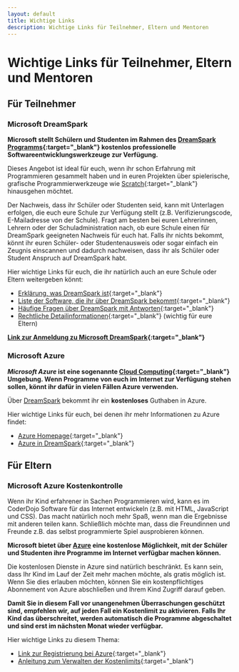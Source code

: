```yaml
---
layout: default
title: Wichtige Links
description: Wichtige Links für Teilnehmer, Eltern und Mentoren
---
```


# Wichtige Links für Teilnehmer, Eltern und Mentoren #


## Für Teilnehmer ##

### Microsoft DreamSpark ###

**Microsoft stellt Schülern und Studenten im Rahmen des [DreamSpark Programms](https://www.dreamspark.com/Default.aspx){:target="_blank"} kostenlos professionelle Softwareentwicklungswerkzeuge zur Verfügung.**

Dieses Angebot ist ideal für euch, wenn ihr schon Erfahrung mit Programmieren gesammelt haben und in euren Projekten über spielerische, grafische Programmierwerkzeuge wie [Scratch](https://scratch.mit.edu/ "Homepage von Scratch"){:target="_blank"} hinausgehen möchtet.

Der Nachweis, dass ihr Schüler oder Studenten seid, kann mit Unterlagen erfolgen, die euch eure Schule zur Verfügung stellt (z.B. Verifizierungscode, E-Mailadresse von der Schule). Fragt am besten bei euren Lehrerinnen, Lehrern oder der Schuladministration nach, ob eure Schule einen für DreamSpark geeigneten Nachweis für euch hat. Falls ihr nichts bekommt, könnt ihr euren Schüler- oder Studentenausweis oder sogar einfach ein Zeugnis einscannen und dadurch nachweisen, dass ihr als Schüler oder Student Anspruch auf DreamSpark habt.

Hier wichtige Links für euch, die ihr natürlich auch an eure Schule oder Eltern weitergeben könnt:

* [Erklärung, was DreamSpark ist](https://www.dreamspark.com/What-Is-Dreamspark.aspx){:target="_blank"}
* [Liste der Software, die ihr über DreamSpark bekommt](https://www.dreamspark.com/Student/Software-Catalog.aspx){:target="_blank"}
* [Häufige Fragen über DreamSpark mit Antworten](https://www.dreamspark.com/Support/FAQ/Default.aspx){:target="_blank"}
* [Rechtliche Detailinformationen](https://www.dreamspark.com/Student/Direct-EULA.aspx){:target="_blank"} (wichtig für eure Eltern)

**[Link zur Anmeldung zu Microsoft DreamSpark](https://www.dreamspark.com/Student/Default.aspx){:target="_blank"}**


### Microsoft Azure ###

***Microsoft Azure* ist eine sogenannte [Cloud Computing](https://de.wikipedia.org/wiki/Cloud_Computing "Cloud Computing in Wikipedia"){:target="_blank"} Umgebung. Wenn Programme von euch im Internet zur Verfügung stehen sollen, könnt ihr dafür in vielen Fällen Azure verwenden.**

Über [DreamSpark](#Microsoft-DreamSpark) bekommt ihr ein **kostenloses** Guthaben in Azure.

Hier wichtige Links für euch, bei denen ihr mehr Informationen zu Azure findet:

* [Azure Homepage](http://azure.microsoft.com){:target="_blank"}
* [Azure in DreamSpark](https://www.dreamspark.com/Product/Product.aspx?productid=99){:target="_blank"}


## Für Eltern ##

### Microsoft Azure Kostenkontrolle ###

Wenn ihr Kind erfahrener in Sachen Programmieren wird, kann es im CoderDojo Software für das Internet entwickeln (z.B. mit HTML, JavaScript und CSS). Das macht natürlich noch mehr Spaß, wenn man die Ergebnisse mit anderen teilen kann. Schließlich möchte man, dass die Freundinnen und Freunde z.B. das selbst programmierte Spiel ausprobieren können.

**Microsoft bietet über [Azure](#Microsoft-Azure) eine kostenlose Möglichkeit, mit der Schüler und Studenten ihre Programme im Internet verfügbar machen können.**

Die kostenlosen Dienste in Azure sind natürlich beschränkt. Es kann sein, dass Ihr Kind im Lauf der Zeit mehr machen möchte, als gratis möglich ist. Wenn Sie dies erlauben möchten, können Sie ein kostenpflichtiges Abonnement von Azure abschließen und Ihrem Kind Zugriff darauf geben.

**Damit Sie in diesem Fall vor unangenehmen Überraschungen geschützt sind, empfehlen wir, auf jeden Fall ein Kostenlimit zu aktivieren. Falls Ihr Kind das überschreitet, werden automatisch die Programme abgeschaltet und sind erst im nächsten Monat wieder verfügbar.**

Hier wichtige Links zu diesem Thema:

* [Link zur Registrierung bei Azure](https://azure.microsoft.com/de-de/pricing/free-trial/){:target="_blank"}
* [Anleitung zum Verwalten der Kostenlimits](http://azure.microsoft.com/de-de/pricing/spending-limits/){:target="_blank")

